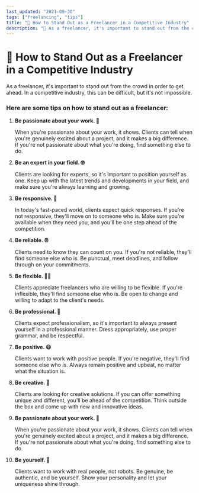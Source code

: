 ```yaml
---
last_updated: "2021-09-30"
tags: ["freelancing", "tips"]
title: "🚀 How to Stand Out as a Freelancer in a Competitive Industry"
description: "💪 As a freelancer, it's important to stand out from the crowd in order to get ahead. In a competitive industry, this can be difficult, but it's not impossible"
---
```


# 🚀 How to Stand Out as a Freelancer in a Competitive Industry

As a freelancer, it's important to stand out from the crowd in order to get ahead. In a competitive industry, this can be difficult, but it's not impossible.

### Here are some tips on how to stand out as a freelancer:

1. **Be passionate about your work. 🤩**

    When you're passionate about your work, it shows. Clients can tell when you're genuinely excited about a project, and it makes a big difference. If you're not passionate about what you're doing, find something else to do.

2. **Be an expert in your field. 🤓**

    Clients are looking for experts, so it's important to position yourself as one. Keep up with the latest trends and developments in your field, and make sure you're always learning and growing.

3. **Be responsive. 📱**

    In today's fast-paced world, clients expect quick responses. If you're not responsive, they'll move on to someone who is. Make sure you're available when they need you, and you'll be one step ahead of the competition.

4. **Be reliable. ⏰**

    Clients need to know they can count on you. If you're not reliable, they'll find someone else who is. Be punctual, meet deadlines, and follow through on your commitments.

5. **Be flexible. 🤸‍♂️**

    Clients appreciate freelancers who are willing to be flexible. If you're inflexible, they'll find someone else who is. Be open to change and willing to adapt to the client's needs.

6. **Be professional. 🎩**

    Clients expect professionalism, so it's important to always present yourself in a professional manner. Dress appropriately, use proper grammar, and be respectful.

7. **Be positive. 😃**

    Clients want to work with positive people. If you're negative, they'll find someone else who is. Always remain positive and upbeat, no matter what the situation is.

8. **Be creative. 🎨**

    Clients are looking for creative solutions. If you can offer something unique and different, you'll be ahead of the competition. Think outside the box and come up with new and innovative ideas.

9. **Be passionate about your work. 🤩**

    When you're passionate about your work, it shows. Clients can tell when you're genuinely excited about a project, and it makes a big difference. If you're not passionate about what you're doing, find something else to do.

10. **Be yourself. 🙌**

    Clients want to work with real people, not robots. Be genuine, be authentic, and be yourself. Show your personality and let your uniqueness shine through.
